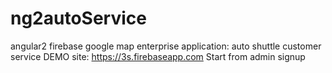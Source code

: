 # ng2autoService
angular2 firebase google map enterprise application: auto shuttle customer service
DEMO site: https://3s.firebaseapp.com Start from admin signup
